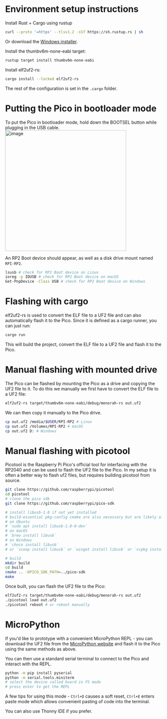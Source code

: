 # Environment setup instructions
Install Rust + Cargo using rustup
```bash 
curl --proto '=https' --tlsv1.2 -sSf https://sh.rustup.rs | sh
```
Or download the [Windows installer](https://win.rustup.rs/x86_64).

Install the thumbv6m-none-eabi target:
```bash
rustup target install thumbv6m-none-eabi
```

Install elf2uf2-rs:
```bash
cargo install --locked elf2uf2-rs
```

The rest of the configuration is set in the `.cargo` folder.

# Putting the Pico in bootloader mode
To put the Pico in bootloader mode, hold down the BOOTSEL button while plugging in the USB cable.
<img width="389" alt="image" src="https://github.com/user-attachments/assets/4f5b179f-2378-4bcf-9402-324859ec2c88">

An RP2 Boot device should appear, as well as a disk drive mount named `RPI-RP2`.
```bash
lsusb # check for RP2 Boot device on Linux
ioreg -p IOUSB # check for RP2 Boot device on macOS
Get-PnpDevice -Class USB # check for RP2 Boot device on Windows
```

# Flashing with cargo
elf2uf2-rs is used to convert the ELF file to a UF2 file and can also automatically flash it to the Pico.
Since it is defined as a cargo runner, you can just run:
```bash
cargo run
```
This will build the project, convert the ELF file to a UF2 file and flash it to the Pico.

# Manual flashing with mounted drive
The Pico can be flashed by mounting the Pico as a drive and copying the UF2 file to it.
To do this we manually we first have to convert the ELF file to a UF2 file:
```bash
elf2uf2-rs target/thumbv6m-none-eabi/debug/menorah-rs out.uf2
```
We can then copy it manually to the Pico drive.
```bash
cp out.uf2 /media/$USER/RPI-RP2 # Linux
cp out.uf2 /Volumes/RPI-RP2 # macOS
cp out.uf2 D: # Windows
``` 

# Manual flashing with picotool
Picotool is the Raspberry Pi Pico's official tool for interfacing with the RP2040 and can be used to flash the UF2 file to the Pico.
In my setup it is often a better way to flash uf2 files, but requires building picotool from source.
```bash
git clone https://github.com/raspberrypi/picotool
cd picotool
# clone the pico sdk
git clone https://github.com/raspberrypi/pico-sdk

# install libusb-1.0 if not yet installed
# build-essential pkg-config cmake are also necessary but are likely already installed
# on Ubuntu
# `sudo apt install libusb-1.0-0-dev`
# on macOS
# `brew install libusb`
# on Windows
# `choco install libusb`
# or `scoop install libusb` or `winget install libusb` or `vcpkg install libusb`, whatever is your package manager

# build
mkdir build
cd build
cmake .. -DPICO_SDK_PATH=../pico-sdk
make
```

Once built, you can flash the UF2 file to the Pico:
```bash
elf2uf2-rs target/thumbv6m-none-eabi/debug/menorah-rs out.uf2
./picotool load out.uf2
./picotool reboot # or reboot manually
```

# MicroPython
If you'd like to prototype with a convenient MicroPython REPL - you can download the UF2 file from the [MicroPython website](https://micropython.org/download/RPI_PICO/) and flash it to the Pico using the same methods as above.

You can then use a standard serial terminal to connect to the Pico and interact with the REPL.
```bash
python -m pip install pyserial
python -m serial.tools.miniterm 
# select the device called board in FS mode
# press enter to get the REPL
```

A few tips for using this mode - 
`Ctrl+D` causes a soft reset, `Ctrl+E` enters paste mode which allows convenient pasting of code into the terminal.

You can also use Thonny IDE if you prefer.


